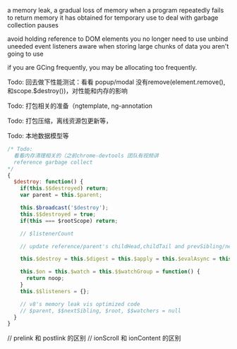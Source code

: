 a memory leak, a gradual loss of memory
when a program repeatedly fails to return memory it has obtained for temporary use
to deal with garbage collection pauses

avoid holding reference to DOM elements you no longer need to use
unbind uneeded event listeners
aware when storing large chunks of data you aren't going to use


if you are GCing frequently, you may be allocating too frequently.


Todo: 回去做下性能测试：看看 popup/modal 没有remove(element.remove(), 和scope.$destroy())，对性能和内存的影响

Todo: 打包相关的准备（ngtemplate, ng-annotation

Todo: 打包压缩，离线资源包更新等，

Todo: 本地数据模型等

```js
/* Todo: 
  看看内存清理相关的（之前chrome-devtools 团队有视频讲
  reference garbage collect 
*/
{
  $destroy: function() {
    if(this.$$destroyed) return;
    var parent = this.$parent;

    this.$broadcast('$destroy');
    this.$$destroyed = true;
    if(this === $rootScope) return;

    // $listenerCount

    // update reference/parent's childHead,childTail and prevSibling/nextSibling relationship

    this.$destroy = this.$digest = this.$apply = this.$evalAsync = this.$applyAsync = noop;

    this.$on = this.$watch = this.$$watchGroup = function() {
      return noop;
    }
    this.$$listeners = {};

    // v8's memory leak vis optimized code
    // $parent, $$nextSibling, $root, $$watchers = null
  }
}
```


// prelink 和 postlink 的区别
// ionScroll 和 ionContent 的区别

